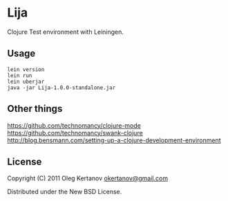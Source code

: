 Lija
====
Clojure Test environment with Leiningen.

Usage
-----
``lein version``  
``lein run``  
``lein uberjar``  
``java -jar Lija-1.0.0-standalone.jar``  

Other things
------------
https://github.com/technomancy/clojure-mode
https://github.com/technomancy/swank-clojure
http://blog.bensmann.com/setting-up-a-clojure-development-environment

License
-------
Copyright (C) 2011 Oleg Kertanov <okertanov@gmail.com>

Distributed under the New BSD License.

